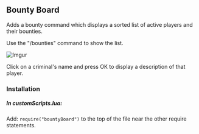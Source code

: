 ## Bounty Board
Adds a bounty command which displays a sorted list of active players and their bounties.

Use the "/bounties" command to show the list.

![Imgur](https://i.imgur.com/QaEMkjF.png)

Click on a criminal's name and press OK to display a description of that player.

### Installation

##### In customScripts.lua:
Add: ````require("bountyBoard")```` to the top of the file near the other require statements.
